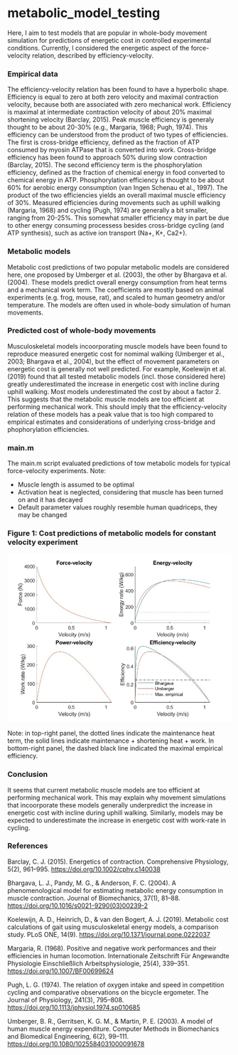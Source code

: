 # metabolic_model_testing

Here, I aim to test models that are popular in whole-body movement simulation for predictions of energetic cost in controlled experimental conditions. Currently, I considered the energetic aspect of the force-velocity relation, described by efficiency-velocity.

### Empirical data
The efficiency-velocity relation has been found to have a hyperbolic shape. Efficiency is equal to zero at both zero velocity and maximal contraction velocity, because both are associated with zero mechanical work. Efficiency is maximal at intermediate contraction velocity of about 20% maximal shortening velocity (Barclay, 2015). Peak muscle efficiency is generaly thought to be about 20-30% (e.g., Margaria, 1968; Pugh, 1974). This efficiency can be understood from the product of two types of efficiencies. The first is cross-bridge efficiency, defined as the fraction of ATP consumed by myosin ATPase that is converted into work. Cross-bridge efficiency has been found to approach 50% during slow contraction (Barclay, 2015). The second efficiency term is the phosphorylation efficiency, defined as the fraction of chemical energy in food converted to chemical energy in ATP. Phosphorylation efficiency is thought to be about 60% for aerobic energy consumption (van Ingen Schenau et al., 1997). The product of the two efficiencies yields an overall maximal muscle efficiency of 30%. Measured efficiencies during movements such as uphill walking (Margaria, 1968) and cycling (Pugh, 1974) are generally a bit smaller, ranging from 20-25%. This somewhat smaller efficiency may in part be due to other energy consuming processess besides cross-bridge cycling (and ATP synthesis), such as active ion transport (Na+, K+, Ca2+). 

### Metabolic models
Metabolic cost predictions of two popular metabolic models are considered here, one proposed by Umberger et al. (2003), the other by Bhargava et al. (2004). These models predict overall energy consumption from heat terms and a mechanical work term. The coefficients are mostly based on animal experiments (e.g. frog, mouse, rat), and scaled to human geometry and/or temperature. The models are often used in whole-body simulation of human movements.

### Predicted cost of whole-body movements
Musculoskeletal models incoorporating muscle models have been found to reproduce measured energetic cost for nomimal walking (Umberger et al., 2003; Bhargava et al., 2004), but the effect of movement parameters on energetic cost is generally not well predicted. For example, Koelewijn et al. (2019) found that all tested metabolic models (incl. those considered here) greatly underestimated the increase in energetic cost with incline during uphill walking. Most models underestimated the cost by about a factor 2. This suggests that the metabolic muscle models are too efficient at performing mechanical work. This should imply that the efficiency-velocity relation of these models has a peak value that is too high compared to empirical estimates and considerations of underlying cross-bridge and phophorylation efficiencies. 

### main.m
The main.m script evaluated predictions of tow metabolic models for typical force-velocity experiments. Note:
- Muscle length is assumed to be optimal
- Activation heat is neglected, considering that muscle has been turned on and it has decayed
- Default parameter values roughly resemble human quadriceps, they may be changed

### Figure 1: Cost predictions of metabolic models for constant velocity experiment
![picture](Fig1.jpg)

Note: in top-right panel, the dotted lines indicate the maintenance heat term, the solid lines indicate maintenance + shortening heat + work. In bottom-right panel, the dashed black line indicated the maximal empirical efficiency. 

### Conclusion
It seems that current metabolic muscle models are too efficient at performing mechanical work. This may explain why movement simulations that incoorporate these models generally underpredict the increase in energetic cost with incline during uphill walking. Similarly, models may be expected to underestimate the increase in energetic cost with work-rate in cycling. 

### References
Barclay, C. J. (2015). Energetics of contraction. Comprehensive Physiology, 5(2), 961–995. https://doi.org/10.1002/cphy.c140038

Bhargava, L. J., Pandy, M. G., & Anderson, F. C. (2004). A phenomenological model for estimating metabolic energy consumption in muscle contraction. Journal of Biomechanics, 37(1), 81–88. https://doi.org/10.1016/s0021-9290(03)00239-2

Koelewijn, A. D., Heinrich, D., & van den Bogert, A. J. (2019). Metabolic cost calculations of gait using musculoskeletal energy models, a comparison study. PLoS ONE, 14(9). https://doi.org/10.1371/journal.pone.0222037

Margaria, R. (1968). Positive and negative work performances and their efficiencies in human locomotion. Internationale Zeitschrift Für Angewandte Physiologie Einschließlich Arbeitsphysiologie, 25(4), 339–351. https://doi.org/10.1007/BF00699624

Pugh, L. G. (1974). The relation of oxygen intake and speed in competition cycling and comparative observations on the bicycle ergometer. The Journal of Physiology, 241(3), 795–808. https://doi.org/10.1113/jphysiol.1974.sp010685

Umberger, B. R., Gerritsen, K. G. M., & Martin, P. E. (2003). A model of human muscle energy expenditure. Computer Methods in Biomechanics and Biomedical Engineering, 6(2), 99–111. https://doi.org/10.1080/1025584031000091678



